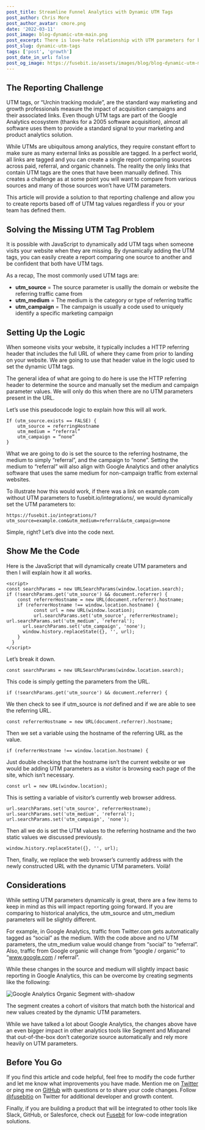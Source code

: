 ```yaml
---
post_title: Streamline Funnel Analytics with Dynamic UTM Tags
post_author: Chris More
post_author_avatar: cmore.png
date: '2022-03-11'
post_image: blog-dynamic-utm-main.png
post_excerpt: There is love-hate relationship with UTM parameters for both developers and marketers. Let’s explore a solution that will make everyone a bit more happy.
post_slug: dynamic-utm-tags
tags: ['post', 'growth']
post_date_in_url: false
post_og_image: https://fusebit.io/assets/images/blog/blog-dynamic-utm-main.png
---
```


## The Reporting Challenge

UTM tags, or “Urchin tracking module”, are the standard way marketing and growth professionals measure the impact of acquisition campaigns and their associated links. Even though UTM tags are part of the Google Analytics ecosystem (thanks for a 2005 software acquisition), almost all software uses them to provide a standard signal to your marketing and product analytics solution.

While UTMs are ubiquitous among analytics, they require constant effort to make sure as many external links as possible are tagged. In a perfect world, all links are tagged and you can create a single report comparing sources across paid, referral, and organic channels. The reality the only links that contain UTM tags are the ones that have been manually defined. This creates a challenge as at some point you will want to compare from various sources and many of those sources won’t have UTM parameters.

This article will provide a solution to that reporting challenge and allow you to create reports based off of UTM tag values regardless if you or your team has defined them.

## Solving the Missing UTM Tag Problem

It is possible with JavaScript to dynamically add UTM tags when someone visits your website when they are missing. By dynamically adding the UTM tags, you can easily create a report comparing one source to another and be confident that both have UTM tags. 

As a recap, The most commonly used UTM tags are:

* **utm_source** = The source parameter is usallly the domain or website the referring traffic came from
* **utm_medium** = The medium is the category or type of referring traffic
* **utm_campaign** = The campaign is usually a code used to uniquely identify a specific marketing campaign

## Setting Up the Logic

When someone visits your website, it typically includes a HTTP referring header that includes the full URL of where they came from prior to landing on your website. We are going to use that header value in the logic used to set the dynamic UTM tags.

The general idea of what are going to do here is use the HTTP referring header to determine the source and manually set the medium and campaign parameter values. We will only do this when there are no UTM parameters present in the URL.

Let’s use this pseudocode logic to explain how this will all work.

```
If (utm_source.exists == FALSE) {
    utm_source = referringHostname
    utm_medium = “referral”
    utm_campaign = “none”
}
```

What we are going to do is set the source to the referring hostname, the medium to simply “referral”, and the campaign to “none”. Setting the medium to “referral” will also align with Google Analytics and other analytics software that uses the same medium for non-campaign traffic from external websites.

To illustrate how this would work, if there was a link on example.com without UTM parameters to fusebit.io/integrations/, we would dynamically set the UTM parameters to:

``https://fusebit.io/integrations/?utm_source=example.com&utm_medium=referral&utm_campaign=none``

Simple, right? Let’s dive into the code next.

## Show Me the Code

Here is the JavaScript that will dynamically create UTM parameters and then I will explain how it all works.

```
<script>
const searchParams = new URLSearchParams(window.location.search);
if (!searchParams.get('utm_source') && document.referrer) {
    const referrerHostname = new URL(document.referrer).hostname;
    if (referrerHostname !== window.location.hostname) {
          const url = new URL(window.location);
          url.searchParams.set('utm_source', referrerHostname);
url.searchParams.set('utm_medium', 'referral');
      url.searchParams.set('utm_campaign', 'none');
      window.history.replaceState({}, '', url);
    }
  }
</script>
```

Let’s break it down.

``const searchParams = new URLSearchParams(window.location.search);``

This code is simply getting the parameters from the URL.

``if (!searchParams.get('utm_source') && document.referrer) {``

We then check to see if utm_source is *not* defined and if we are able to see the referring URL.

``const referrerHostname = new URL(document.referrer).hostname;``

Then we set a variable using the hostname of the referring URL as the value.

``if (referrerHostname !== window.location.hostname) {``

Just double checking that the hostname isn’t the current website or we would be adding UTM parameters as a visitor is browsing each page of the site, which isn’t necessary. 

``const url = new URL(window.location);``

This is setting a variable of visitor’s currently web browser address.

```
url.searchParams.set('utm_source', referrerHostname);
url.searchParams.set('utm_medium', 'referral');
url.searchParams.set('utm_campaign', 'none');
```

Then all we do is set the UTM values to the referring hostname and the two static values we discussed previously.

``window.history.replaceState({}, '', url);``

Then, finally, we replace the web browser’s currently address with the newly constructed URL with the dynamic UTM parameters. Voilà!

## Considerations

While setting UTM parameters dynamically is great, there are a few items to keep in mind as this will impact reporting going forward. If you are comparing to historical analytics, the utm_source and utm_medium parameters will be slightly different.

For example, in Google Analytics, traffic from Twitter.com gets automatically tagged as “social” as the medium. With the code above and no UTM parameters, the utm_medium value would change from “social” to “referral”.  Also, traffic from Google organic will change from “google / organic” to “www.google.com / referral”. 

While these changes in the source and medium will slightly impact basic reporting in Google Analytics, this can be overcome by creating segments like the following:

![Google Analytics Organic Segment with-shadow](blog-dynamic-utm-segment.png "Google Analytics Organic Segment")

The segment creates a cohort of visitors that match both the historical and new values created by the dynamic UTM parameters.

While we have talked a lot about Google Analytics, the changes above have an even bigger impact in other analytics tools like Segment and Mixpanel that out-of-the-box don’t categorize source automatically and rely more heavily on UTM parameters.

## Before You Go

If you find this article and code helpful, feel free to modify the code further and let me know what improvements you have made. Mention me on [Twitter](https://twitter.com/chrismore) or ping me on [GitHub](github.com/chrismore) with questions or to share your code changes. Follow [@fusebitio](https://twitter.com/fusebitio) on Twitter for additional developer and growth content.

Finally, if you are building a product that will be integrated to other tools like Slack, GitHub, or Salesforce, check out [Fusebit](https://fusebit.io/) for low-code integration solutions.
